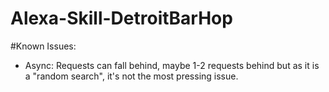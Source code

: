# Alexa-Skill-DetroitBarHop

#Known Issues:
 - Async: Requests can fall behind, maybe 1-2 requests behind but as it is a "random search", it's not the most pressing issue.
